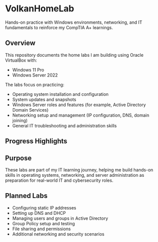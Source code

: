 # VolkanHomeLab
Hands-on practice with Windows environments, networking, and IT fundamentals to reinforce my CompTIA A+ learnings.

## Overview
This repository documents the home labs I am building using Oracle VirtualBox with:
- Windows 11 Pro
- Windows Server 2022

The labs focus on practicing:
- Operating system installation and configuration
- System updates and snapshots
- Windows Server roles and features (for example, Active Directory Domain Services)
- Networking setup and management (IP configuration, DNS, domain joining)
- General IT troubleshooting and administration skills

## Progress Highlights



## Purpose
These labs are part of my IT learning journey, helping me build hands-on skills in operating systems, networking, and server administration as preparation for real-world IT and cybersecurity roles.

## Planned Labs
- Configuring static IP addresses
- Setting up DNS and DHCP
- Managing users and groups in Active Directory
- Group Policy setup and testing
- File sharing and permissions
- Additional networking and security scenarios

